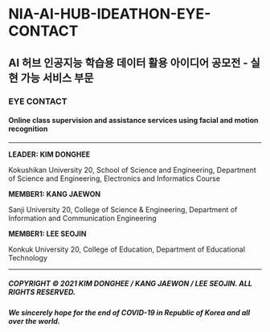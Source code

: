 # NIA-AI-HUB-IDEATHON-EYE-CONTACT

## AI 허브 인공지능 학습용 데이터 활용 아이디어 공모전 - 실현 가능 서비스 부문

### **EYE CONTACT**
#### **Online class supervision and assistance services using facial and motion recognition**

---

**LEADER: KIM DONGHEE**

Kokushikan University 20, School of Science and Engineering, Department of Science and Engineering, Electronics and Informatics Course

**MEMBER1: KANG JAEWON**

Sanji University 20, College of Science & Engineering, Department of Information and Communication Engineering

**MEMBER1: LEE SEOJIN**

Konkuk University 20, College of Education, Department of Educational Technology

---

##### COPYRIGHT © 2021 KIM DONGHEE / KANG JAEWON / LEE SEOJIN. ALL RIGHTS RESERVED.

##### We sincerely hope for the end of COVID-19 in Republic of Korea and all over the world.
